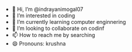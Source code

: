 - 👋 Hi, I’m @indrayanimogal07
- 👀 I’m interested in coding
- 🌱 I’m currently learning computer enginnering
- 💞️ I’m looking to collaborate on codinf
- 📫 How to reach me by searching
- 😄 Pronouns: krushna
  

<!---
indrayanimogal07/indrayanimogal07 is a ✨ special ✨ repository because its `README.md` (this file) appears on your GitHub profile.
You can click the Preview link to take a look at your changes.
--->
